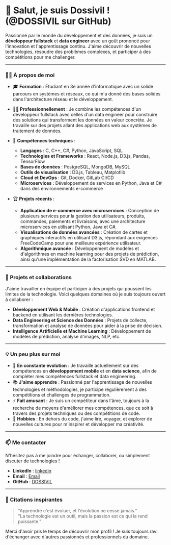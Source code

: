 # 👋 Salut, je suis Dossivil ! (@DOSSIVIL sur GitHub)

Passionné par le monde du développement et des données, je suis un **développeur fullstack** et **data engineer** avec un goût prononcé pour l'innovation et l'apprentissage continu. J'aime découvrir de nouvelles technologies, résoudre des problèmes complexes, et participer à des compétitions pour me challenger.

---

### 👨‍💻 À propos de moi

- 🎓 **Formation** : Étudiant en 3e année d'informatique avec un solide parcours en systèmes et réseaux, ce qui m'a donné des bases solides dans l'architecture réseau et le développement.
- 👨‍💼 **Professionnellement** : Je combine les compétences d'un développeur fullstack avec celles d'un data engineer pour construire des solutions qui transforment les données en valeur concrète. Je travaille sur des projets allant des applications web aux systèmes de traitement de données.
- 🌟 **Compétences techniques** :
  - **Langages** : C, C++, C#, Python, JavaScript, SQL
  - **Technologies et Frameworks** : React, Node.js, D3.js, Pandas, TensorFlow
  - **Bases de données** : PostgreSQL, MongoDB, MySQL
  - **Outils de visualisation** : D3.js, Tableau, Matplotlib
  - **Cloud et DevOps** : Git, Docker, GitLab CI/CD
  - **Microservices** : Développement de services en Python, Java et C# dans des environnements e-commerce

- 🏆 **Projets récents** :
  - **Application de e-commerce avec microservices** : Conception de plusieurs services pour la gestion des utilisateurs, produits, commandes, paiements et livraisons, avec une architecture microservices en utilisant Python, Java et C#.
  - **Visualisations de données avancées** : Création de cartes et graphiques interactifs en utilisant D3.js, répondant aux exigences FreeCodeCamp pour une meilleure expérience utilisateur.
  - **Algorithmique avancée** : Développement de modèles et d'algorithmes en machine learning pour des projets de prédiction, ainsi qu'une implémentation de la factorisation SVD en MATLAB.

---

### 💼 Projets et collaborations

J'aime travailler en équipe et participer à des projets qui poussent les limites de la technologie. Voici quelques domaines où je suis toujours ouvert à collaborer :

- **Développement Web & Mobile** : Création d'applications frontend et backend en utilisant les dernières technologies.
- **Data Engineering et Science des Données** : Projets de collecte, transformation et analyse de données pour aider à la prise de décision.
- **Intelligence Artificielle et Machine Learning** : Développement de modèles de prédiction, analyse d'images, NLP, etc.

---

### 💡 Un peu plus sur moi

- 🌱 **En constante évolution** : Je travaille actuellement sur des compétences en **développement mobile** et en **data science**, afin de compléter mes compétences fullstack et data engineering.
- 📚 **J'aime apprendre** : Passionné par l'apprentissage de nouvelles technologies et méthodologies, je participe régulièrement à des compétitions et challenges de programmation.
- ⚡ **Fait amusant** : Je suis un compétiteur dans l'âme, toujours à la recherche de moyens d'améliorer mes compétences, que ce soit à travers des projets techniques ou des compétitions de code.
- 🧩 **Hobbies** : En dehors du code, j'aime lire, voyager, et explorer de nouvelles cultures pour m'inspirer et développer ma créativité.

---

### 📫 Me contacter

N'hésitez pas à me joindre pour échanger, collaborer, ou simplement discuter de technologies ! 

- **LinkedIn** : [linkedin](www.linkedin.com/in/rivoire-dossivil-896427320)
- **Email** : [Email](dossivil@gmail.com)
- **GitHub** : [DOSSIVIL](https://github.com/DOSSIVIL)

---

### 🚀 Citations inspirantes

> "Apprendre c'est évoluer, et l'évolution ne cesse jamais."  
> "La technologie est un outil, mais la passion est ce qui la rend puissante."

Merci d'avoir pris le temps de découvrir mon profil ! Je suis toujours ravi d'échanger avec d'autres passionnés et professionnels du domaine.
